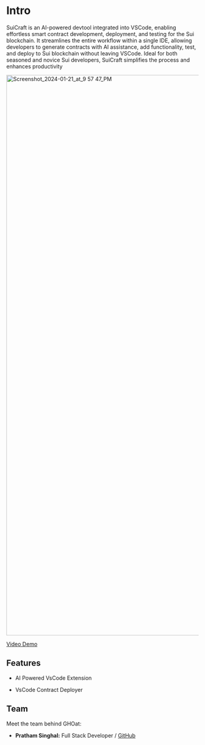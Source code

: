 # Intro

SuiCraft is an AI-powered devtool integrated into VSCode, enabling effortless smart contract development, deployment, and testing for the Sui blockchain. It streamlines the entire workflow within a single IDE, allowing developers to generate contracts with AI assistance, add functionality, test, and deploy to Sui blockchain without leaving VSCode. Ideal for both seasoned and novice Sui developers, SuiCraft simplifies the process and enhances productivity


<img width="1471" alt="Screenshot_2024-01-21_at_9 57 47_PM" src="https://sui-overflow.devfolio.co/_next/image?url=https%3A%2F%2Fassets.devfolio.co%2Fhackathons%2F518905b0a55146d3b97fc2a070cf7ecd%2Fassets%2Fcover%2F168.png&w=1440&q=100">

[Video Demo](https://www.youtube.com/watch?v=QRAXzFpiiXY)
## Features

- AI Powered VsCode Extension

- VsCode Contract Deployer

## Team

Meet the team behind GHOat:

- **Pratham Singhal:** Full Stack Developer  / [GitHub](https://github.com/Pratham-19)
